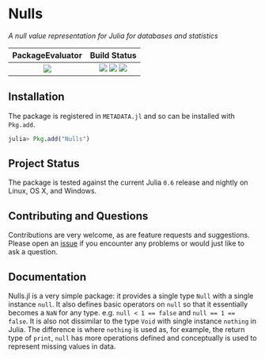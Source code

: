 
# Nulls

*A null value representation for Julia for databases and statistics*

| **PackageEvaluator**                                            | **Build Status**                                                                                |
|:---------------------------------------------------------------:|:-----------------------------------------------------------------------------------------------:|
|[![][pkg-0.6-img]][pkg-0.6-url] | [![][travis-img]][travis-url] [![][appveyor-img]][appveyor-url] [![][codecov-img]][codecov-url] |


## Installation

The package is registered in `METADATA.jl` and so can be installed with `Pkg.add`.

```julia
julia> Pkg.add("Nulls")
```

## Project Status

The package is tested against the current Julia `0.6` release and nightly on Linux, OS X, and Windows.

## Contributing and Questions

Contributions are very welcome, as are feature requests and suggestions. Please open an
[issue][issues-url] if you encounter any problems or would just like to ask a question.


[docs-latest-img]: https://img.shields.io/badge/docs-latest-blue.svg
[docs-latest-url]: https://JuliaData.github.io/Nulls.jl/latest

[docs-stable-img]: https://img.shields.io/badge/docs-stable-blue.svg
[docs-stable-url]: https://JuliaData.github.io/Nulls.jl/stable

[travis-img]: https://travis-ci.org/JuliaData/Nulls.jl.svg?branch=master
[travis-url]: https://travis-ci.org/JuliaData/Nulls.jl

[appveyor-img]: https://ci.appveyor.com/api/projects/status/8jvl7wf1droa9h91?svg=true
[appveyor-url]: https://ci.appveyor.com/project/quinnj/nulls-jl

[codecov-img]: https://codecov.io/gh/JuliaData/Nulls.jl/branch/master/graph/badge.svg
[codecov-url]: https://codecov.io/gh/JuliaData/Nulls.jl

[issues-url]: https://github.com/JuliaData/Nulls.jl/issues

[pkg-0.6-img]: http://pkg.julialang.org/badges/Nulls_0.6.svg
[pkg-0.6-url]: http://pkg.julialang.org/?pkg=Nulls

## Documentation

Nulls.jl is a very simple package: it provides a single type `Null` with a single instance `null`. It also defines basic operators on `null` so that it essentially becomes a `NaN` for any type. e.g. `null < 1 == false` and `null == 1 == false`. It is also not dissimilar to the type `Void` with single instance `nothing` in Julia. The difference is where `nothing` is used as, for example, the return type of `print`, `null` has more operations defined and conceptually is used to represent missing values in data.
